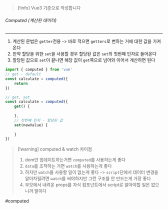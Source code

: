 
>[!info] Vue3 기준으로 작성합니다


###### Computed (계산된 데이터)
---
1. 계산된 문법은 `getter`전용 -> 바로 적으면 `getters`로 변하는 거에 대한 값을 가져온다
2. 만약 할당을 위한 `set`을 사용할 경우 할당된 값은 `set`의 첫번째 인자로 들어온다
3. 할당된 값으로 `set`이 끝나면 해당 값이 `get`쪽으로 넘어와 이어서 계산하면 된다

```js
import { computed } from 'vue'
// get - default
const calculate = computed({
	return
})

// get, set
const calculate = computed({
	get() {
	
	},
	// 첫번째 인자 - 할당된 값
	set(newValue) {
	
	}
})
```

>[!warning] computed & watch 차이점
>1. dom만 업데이트하는거면 `computed`를 사용하는게 좋다
>2. `data`를 조작하는 거면 `watch`를 사용하는게 좋다
>3. 하지만 `watch`를 사용할 일이 없는게 좋다 -> `script`단에서 데이터 변경을 알아차릴려면 `watch`를 써야하지만 그런 구조를 안 만드는게 가장 좋다
>4. 부모에서 내려온 props를 자식 컴포넌트에서 script로 알아야할 일은 없으니까 말이다


#computed